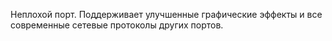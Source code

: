 Неплохой порт. Поддерживает улучшенные графические эффекты и все современные сетевые протоколы других портов.
